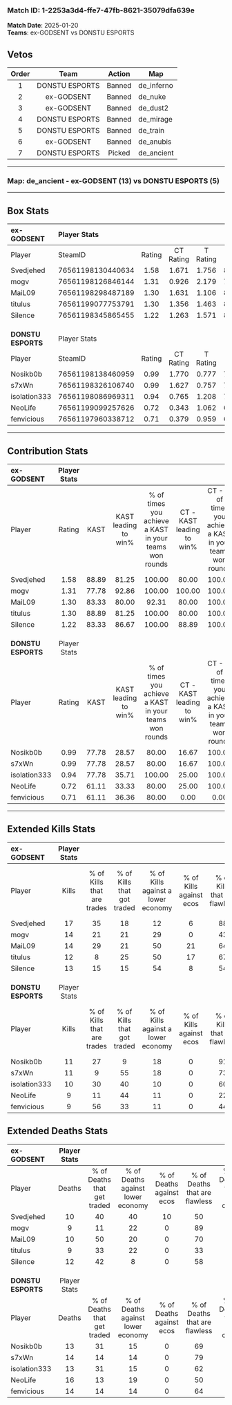 ### Match ID: 1-2253a3d4-ffe7-47fb-8621-35079dfa639e  
**Match Date**: 2025-01-20  
**Teams**: ex-GODSENT vs DONSTU ESPORTS  

## Vetos  

| Order | Team | Action | Map |
| :---: | :--: | :----: | --- |
| 1 | DONSTU ESPORTS | Banned | de_inferno |
| 2 | ex-GODSENT | Banned | de_nuke |
| 3 | ex-GODSENT | Banned | de_dust2 |
| 4 | DONSTU ESPORTS | Banned | de_mirage |
| 5 | DONSTU ESPORTS | Banned | de_train |
| 6 | ex-GODSENT | Banned | de_anubis |
| 7 | DONSTU ESPORTS | Picked | de_ancient |

---  

### **Map**: de_ancient - ex-GODSENT (13) vs DONSTU ESPORTS (5)  
---  

## Box Stats  

| **ex-GODSENT**     | Player Stats      |        |           |          |       |       |       |         |        |      |     |
| :- | :- | :-: | :-: | :-: | :-: | :-: | :-: | :-: | :-: | :-: | :-: |
| Player             | SteamID           | Rating | CT Rating | T Rating | KAST  |  ADR  | Kills | Assists | Deaths | K/D  | HS% |
| Svedjehed          | 76561198130440634 |  1.58  |   1.671   |  1.756   | 88.89 | 101.2 |  17   |    4    |   10   | 1.70 | 52  |
| mogv               | 76561198126846144 |  1.31  |   0.926   |  2.179   | 77.78 | 81.6  |  14   |    3    |   9    | 1.56 | 50  |
| MaiL09             | 76561198298487189 |  1.30  |   1.631   |  1.106   | 83.33 | 77.4  |  14   |    2    |   10   | 1.40 | 71  |
| titulus            | 76561199077753791 |  1.30  |   1.356   |  1.463   | 88.89 | 79.7  |  12   |    5    |   9    | 1.33 | 58  |
| Silence            | 76561198345865455 |  1.22  |   1.263   |  1.571   | 83.33 | 80.1  |  13   |    4    |   12   | 1.08 | 23  |
|                    |                   |        |           |          |       |       |       |         |        |      |     |
|                    |                   |        |           |          |       |       |       |         |        |      |     |
|                    |                   |        |           |          |       |       |       |         |        |      |     |
| **DONSTU ESPORTS** | Player Stats      |        |           |          |       |       |       |         |        |      |     |
| Player             | SteamID           | Rating | CT Rating | T Rating | KAST  |  ADR  | Kills | Assists | Deaths | K/D  | HS% |
| Nosikb0b           | 76561198138460959 |  0.99  |   1.770   |  0.777   | 77.78 | 58.2  |  11   |    5    |   13   | 0.85 | 36  |
| s7xWn              | 76561198326106740 |  0.99  |   1.627   |  0.757   | 77.78 | 69.1  |  11   |    4    |   14   | 0.79 | 45  |
| isolation333       | 76561198086969311 |  0.94  |   0.765   |  1.208   | 77.78 | 57.1  |  10   |    6    |   13   | 0.77 | 60  |
| NeoLife            | 76561199099257626 |  0.72  |   0.343   |  1.062   | 61.11 | 70.3  |   9   |    5    |   16   | 0.56 | 55  |
| fenvicious         | 76561197960338712 |  0.71  |   0.379   |  0.959   | 61.11 | 53.1  |   9   |    2    |   14   | 0.64 | 33  |
---  

## Contribution Stats  

| **ex-GODSENT**     | Player Stats |       |                      |                                                        |                           |                                                             |                          |                                                            |
| :- | :-: | :-: | :-: | :-: | :-: | :-: | :-: | :-: |
| Player             |    Rating    | KAST  | KAST leading to win% | % of times you achieve a KAST in your teams won rounds | CT - KAST leading to win% | CT - % of times you achieve a KAST in your teams won rounds | T - KAST leading to win% | T - % of times you achieve a KAST in your teams won rounds |
| Svedjehed          |     1.58     | 88.89 |        81.25         |                         100.00                         |           80.00           |                           100.00                            |          83.33           |                           100.00                           |
| mogv               |     1.31     | 77.78 |        92.86         |                         100.00                         |          100.00           |                           100.00                            |          83.33           |                           100.00                           |
| MaiL09             |     1.30     | 83.33 |        80.00         |                         92.31                          |           80.00           |                           100.00                            |          80.00           |                           80.00                            |
| titulus            |     1.30     | 88.89 |        81.25         |                         100.00                         |           80.00           |                           100.00                            |          83.33           |                           100.00                           |
| Silence            |     1.22     | 83.33 |        86.67         |                         100.00                         |           88.89           |                           100.00                            |          83.33           |                           100.00                           |
|                    |              |       |                      |                                                        |                           |                                                             |                          |                                                            |
|                    |              |       |                      |                                                        |                           |                                                             |                          |                                                            |
|                    |              |       |                      |                                                        |                           |                                                             |                          |                                                            |
| **DONSTU ESPORTS** | Player Stats |       |                      |                                                        |                           |                                                             |                          |                                                            |
| Player             |    Rating    | KAST  | KAST leading to win% | % of times you achieve a KAST in your teams won rounds | CT - KAST leading to win% | CT - % of times you achieve a KAST in your teams won rounds | T - KAST leading to win% | T - % of times you achieve a KAST in your teams won rounds |
| Nosikb0b           |     0.99     | 77.78 |        28.57         |                         80.00                          |           16.67           |                           100.00                            |          37.50           |                           75.00                            |
| s7xWn              |     0.99     | 77.78 |        28.57         |                         80.00                          |           16.67           |                           100.00                            |          37.50           |                           75.00                            |
| isolation333       |     0.94     | 77.78 |        35.71         |                         100.00                         |           25.00           |                           100.00                            |          40.00           |                           100.00                           |
| NeoLife            |     0.72     | 61.11 |        33.33         |                         80.00                          |           25.00           |                           100.00                            |          37.50           |                           75.00                            |
| fenvicious         |     0.71     | 61.11 |        36.36         |                         80.00                          |           0.00            |                            0.00                             |          50.00           |                           100.00                           |
---  

## Extended Kills Stats  

| **ex-GODSENT**     | Player Stats |                            |                            |                                    |                         |                              |                                 |                                       |                    |           |
| :- | :-: | :-: | :-: | :-: | :-: | :-: | :-: | :-: | :-: | :-: |
| Player             |    Kills     | % of Kills that are trades | % of Kills that got traded | % of Kills against a lower economy | % of Kills against ecos | % of Kills that are flawless | % of Kills that are close duels | % of Kills that are assisted by flash | Pistol Round Kills | AWP Kills |
| Svedjehed          |      17      |             35             |             18             |                 12                 |            6            |              88              |                0                |                  12                   |         0          |     3     |
| mogv               |      14      |             21             |             21             |                 29                 |            0            |              43              |                7                |                   7                   |         0          |     5     |
| MaiL09             |      14      |             29             |             21             |                 50                 |           21            |              64              |                0                |                   7                   |         0          |     1     |
| titulus            |      12      |             8              |             25             |                 50                 |           17            |              67              |                0                |                   0                   |         0          |     1     |
| Silence            |      13      |             15             |             15             |                 54                 |            8            |              54              |                8                |                   0                   |         8          |     0     |
|                    |              |                            |                            |                                    |                         |                              |                                 |                                       |                    |           |
|                    |              |                            |                            |                                    |                         |                              |                                 |                                       |                    |           |
|                    |              |                            |                            |                                    |                         |                              |                                 |                                       |                    |           |
| **DONSTU ESPORTS** | Player Stats |                            |                            |                                    |                         |                              |                                 |                                       |                    |           |
| Player             |    Kills     | % of Kills that are trades | % of Kills that got traded | % of Kills against a lower economy | % of Kills against ecos | % of Kills that are flawless | % of Kills that are close duels | % of Kills that are assisted by flash | Pistol Round Kills | AWP Kills |
| Nosikb0b           |      11      |             27             |             9              |                 18                 |            0            |              91              |                9                |                   0                   |         0          |     1     |
| s7xWn              |      11      |             9              |             55             |                 18                 |            0            |              73              |                0                |                  18                   |         5          |     2     |
| isolation333       |      10      |             30             |             40             |                 10                 |            0            |              60              |               10                |                  10                   |         0          |     2     |
| NeoLife            |      9       |             11             |             44             |                 11                 |            0            |              22              |               11                |                  33                   |         0          |     2     |
| fenvicious         |      9       |             56             |             33             |                 11                 |            0            |              44              |                0                |                   0                   |         0          |     0     |
## Extended Deaths Stats  

| **ex-GODSENT**     | Player Stats |                             |                                   |                          |                               |                            |                           |               |
| :- | :-: | :-: | :-: | :-: | :-: | :-: | :-: | :-: |
| Player             |    Deaths    | % of Deaths that get traded | % of Deaths against lower economy | % of Deaths against ecos | % of Deaths that are flawless | % of Deaths that are close | % of Deaths while blinded | Deaths to AWP |
| Svedjehed          |      10      |             40              |                40                 |            10            |              50               |             10             |             0             |       0       |
| mogv               |      9       |             11              |                22                 |            0             |              89               |             0              |             0             |       1       |
| MaiL09             |      10      |             50              |                20                 |            0             |              70               |             0              |            30             |       2       |
| titulus            |      9       |             33              |                22                 |            0             |              33               |             0              |            11             |       0       |
| Silence            |      12      |             42              |                 8                 |            0             |              58               |             17             |            17             |       2       |
|                    |              |                             |                                   |                          |                               |                            |                           |               |
|                    |              |                             |                                   |                          |                               |                            |                           |               |
|                    |              |                             |                                   |                          |                               |                            |                           |               |
| **DONSTU ESPORTS** | Player Stats |                             |                                   |                          |                               |                            |                           |               |
| Player             |    Deaths    | % of Deaths that get traded | % of Deaths against lower economy | % of Deaths against ecos | % of Deaths that are flawless | % of Deaths that are close | % of Deaths while blinded | Deaths to AWP |
| Nosikb0b           |      13      |             31              |                15                 |            0             |              69               |             0              |             0             |       2       |
| s7xWn              |      14      |             14              |                14                 |            0             |              79               |             7              |             0             |       2       |
| isolation333       |      13      |             31              |                15                 |            0             |              62               |             0              |            23             |       2       |
| NeoLife            |      16      |             13              |                19                 |            0             |              50               |             6              |             0             |       1       |
| fenvicious         |      14      |             14              |                14                 |            0             |              64               |             0              |             7             |       1       |
